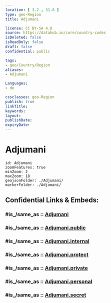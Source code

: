 ```yaml
---
location: [ 3.2 , 31.8 ] 
type: geo-Region
title: Adjumani

license: CC BY-SA 4.0
source: https://datahub.io/core/country-codes
isDeleted: false
isReadOnly: false
draft: false
confidential: public

tags:
- geo/Country/Region
aliases:
- Adjumani

Languages:
- de

cssclasses: geo-Region
publish: true
linkTitle: 
keywords: 
layout: 
publishDate: 
expiryDate: 
---
```


# Adjumani

```leaflet
id: Adjumani
zoomFeatures: true 
minZoom: 2 
maxZoom: 18
geojsonFolder: ./Adjumani/
markerFolder: ./Adjumani/
```


## Confidential Links & Embeds: 

### #is_/same_as :: [Adjumani](/_Standards/Earth/Continent/Africa/Africa~Central/Uganda/regions~Uganda/Uganda~North/Adjumani.md) 

### #is_/same_as :: [Adjumani.public](/_public/Earth/Continent/Africa/Africa~Central/Uganda/regions~Uganda/Uganda~North/Adjumani.public.md) 

### #is_/same_as :: [Adjumani.internal](/_internal/Earth/Continent/Africa/Africa~Central/Uganda/regions~Uganda/Uganda~North/Adjumani.internal.md) 

### #is_/same_as :: [Adjumani.protect](/_protect/Earth/Continent/Africa/Africa~Central/Uganda/regions~Uganda/Uganda~North/Adjumani.protect.md) 

### #is_/same_as :: [Adjumani.private](/_private/Earth/Continent/Africa/Africa~Central/Uganda/regions~Uganda/Uganda~North/Adjumani.private.md) 

### #is_/same_as :: [Adjumani.personal](/_personal/Earth/Continent/Africa/Africa~Central/Uganda/regions~Uganda/Uganda~North/Adjumani.personal.md) 

### #is_/same_as :: [Adjumani.secret](/_secret/Earth/Continent/Africa/Africa~Central/Uganda/regions~Uganda/Uganda~North/Adjumani.secret.md)

